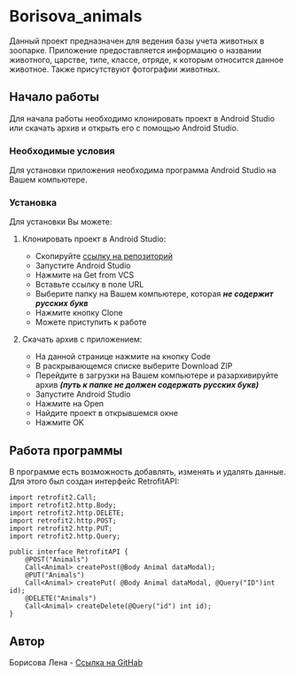 # **Borisova_animals**

Данный проект предназначен для ведения базы учета животных в зоопарке. Приложение предоставляется информацию о названии животного, царстве, типе, классе, отряде, к которым относится данное животное. Также присутствуют фотографии животных. 

## **Начало работы**

Для начала работы необходимо клонировать проект в Android Studio или скачать архив и открыть его с помощью Android Studio. 

### **Необходимые условия**

Для установки приложения необходима программа Android Studio на Вашем компьютере.

### **Установка**

Для установки Вы можете:

1. Клонировать проект в Android Studio:

    * Скопируйте [ссылку на репозиторий](https://github.com/BorisovaLena/Borisova_animals)
    * Запустите Android Studio
    * Нажмите на Get from VCS
    * Вставьте ссылку в поле URL
    * Выберите папку на Вашем компьютере, которая ***не содержит русских букв***
    * Нажмите кнопку Clone
    * Можете приступить к работе
 
 2. Скачать архив с приложением:
 
    * На данной странице нажмите на кнопку Code
    * В раскрывающемся списке выберите Download ZIP
    * Перейдите в загрузки на Вашем компьютере и разархивируйте архив ***(путь к папке не должен содержать русских букв)***
    * Запустите Android Studio
    * Нажмите на Open
    * Найдите проект в открывшемся окне
    * Нажмите OK

## **Работа программы**

В программе есть возможность добавлять, изменять и удалять данные. Для этого был создан интерфейс RetrofitAPI:

```
import retrofit2.Call;
import retrofit2.http.Body;
import retrofit2.http.DELETE;
import retrofit2.http.POST;
import retrofit2.http.PUT;
import retrofit2.http.Query;

public interface RetrofitAPI {
    @POST("Animals")
    Call<Animal> createPost(@Body Animal dataModal);
    @PUT("Animals")
    Call<Animal> createPut( @Body Animal dataModal, @Query("ID")int id);
    @DELETE("Animals")
    Call<Animal> createDelete(@Query("id") int id);
}
```

## **Автор**

Борисова Лена - [Ссылка на GitHab](https://github.com/BorisovaLena)
